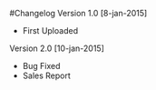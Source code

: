 #Changelog
Version 1.0 [8-jan-2015]
* First Uploaded

Version 2.0 [10-jan-2015]
* Bug Fixed
* Sales Report